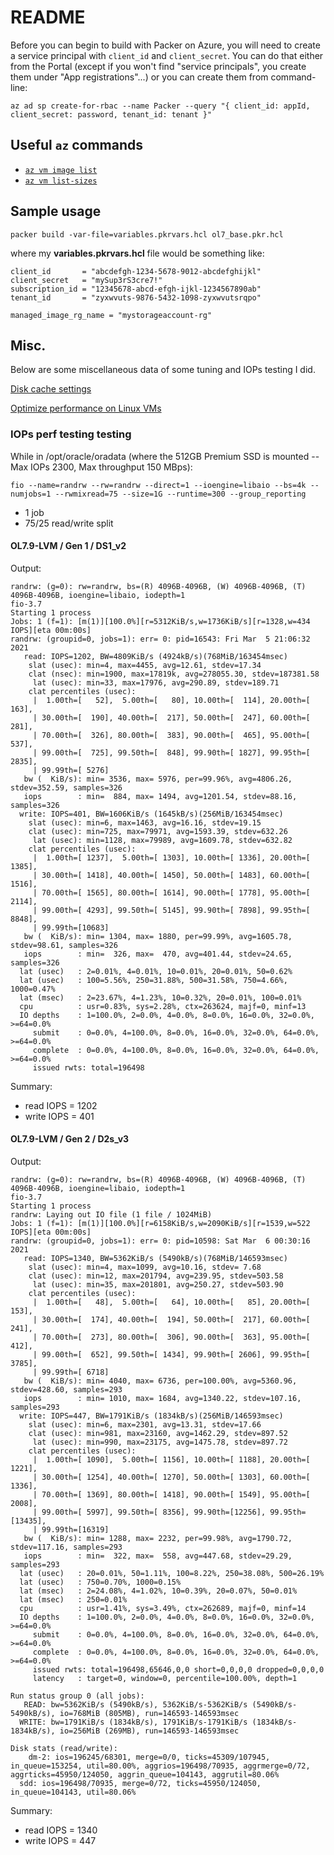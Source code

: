 # README
Before you can begin to build with Packer on Azure, you will need to create a service principal with `client_id` and `client_secret`.  You can do that either from the Portal (except if you won't find "service principals", you create them under "App registrations"...) or you can create them from command-line:

`az ad sp create-for-rbac --name Packer --query "{ client_id: appId, client_secret: password, tenant_id: tenant }"`

## Useful `az` commands
- [`az vm image list`](https://docs.microsoft.com/en-us/cli/azure/vm/image?view=azure-cli-latest#az_vm_image_list)
- [`az vm list-sizes`](https://docs.microsoft.com/en-us/cli/azure/vm?view=azure-cli-latest#az_vm_list_sizes)

## Sample usage
`packer build -var-file=variables.pkrvars.hcl ol7_base.pkr.hcl`

where my **variables.pkrvars.hcl** file would be something like:
```
client_id       = "abcdefgh-1234-5678-9012-abcdefghijkl"
client_secret   = "mySup3rS3cre7!"
subscription_id = "12345678-abcd-efgh-ijkl-1234567890ab"
tenant_id       = "zyxwvuts-9876-5432-1098-zyxwvutsrqpo"

managed_image_rg_name = "mystorageaccount-rg"
```


## Misc.
Below are some miscellaneous data of some tuning and IOPs testing I did.

[Disk cache settings](https://docs.microsoft.com/en-us/azure/virtual-machines/workloads/oracle/oracle-design#disk-cache-settings)

[Optimize performance on Linux VMs](https://docs.microsoft.com/en-us/azure/virtual-machines/premium-storage-performance#optimize-performance-on-linux-vms)

### IOPs perf testing testing
While in /opt/oracle/oradata (where the 512GB Premium SSD is mounted -- Max IOPs 2300, Max throughput 150 MBps):

`fio --name=randrw --rw=randrw --direct=1 --ioengine=libaio --bs=4k --numjobs=1 --rwmixread=75 --size=1G --runtime=300 --group_reporting`
- 1 job
- 75/25 read/write split


#### OL7.9-LVM / Gen 1 / DS1_v2
Output:
```
randrw: (g=0): rw=randrw, bs=(R) 4096B-4096B, (W) 4096B-4096B, (T) 4096B-4096B, ioengine=libaio, iodepth=1
fio-3.7
Starting 1 process
Jobs: 1 (f=1): [m(1)][100.0%][r=5312KiB/s,w=1736KiB/s][r=1328,w=434 IOPS][eta 00m:00s]
randrw: (groupid=0, jobs=1): err= 0: pid=16543: Fri Mar  5 21:06:32 2021
   read: IOPS=1202, BW=4809KiB/s (4924kB/s)(768MiB/163454msec)
    slat (usec): min=4, max=4455, avg=12.61, stdev=17.34
    clat (nsec): min=1900, max=17819k, avg=278055.30, stdev=187381.58
     lat (usec): min=33, max=17976, avg=290.89, stdev=189.71
    clat percentiles (usec):
     |  1.00th=[   52],  5.00th=[   80], 10.00th=[  114], 20.00th=[  163],
     | 30.00th=[  190], 40.00th=[  217], 50.00th=[  247], 60.00th=[  281],
     | 70.00th=[  326], 80.00th=[  383], 90.00th=[  465], 95.00th=[  537],
     | 99.00th=[  725], 99.50th=[  848], 99.90th=[ 1827], 99.95th=[ 2835],
     | 99.99th=[ 5276]
   bw (  KiB/s): min= 3536, max= 5976, per=99.96%, avg=4806.26, stdev=352.59, samples=326
   iops        : min=  884, max= 1494, avg=1201.54, stdev=88.16, samples=326
  write: IOPS=401, BW=1606KiB/s (1645kB/s)(256MiB/163454msec)
    slat (usec): min=6, max=1463, avg=16.16, stdev=19.15
    clat (usec): min=725, max=79971, avg=1593.39, stdev=632.26
     lat (usec): min=1128, max=79989, avg=1609.78, stdev=632.82
    clat percentiles (usec):
     |  1.00th=[ 1237],  5.00th=[ 1303], 10.00th=[ 1336], 20.00th=[ 1385],
     | 30.00th=[ 1418], 40.00th=[ 1450], 50.00th=[ 1483], 60.00th=[ 1516],
     | 70.00th=[ 1565], 80.00th=[ 1614], 90.00th=[ 1778], 95.00th=[ 2114],
     | 99.00th=[ 4293], 99.50th=[ 5145], 99.90th=[ 7898], 99.95th=[ 8848],
     | 99.99th=[10683]
   bw (  KiB/s): min= 1304, max= 1880, per=99.99%, avg=1605.78, stdev=98.61, samples=326
   iops        : min=  326, max=  470, avg=401.44, stdev=24.65, samples=326
  lat (usec)   : 2=0.01%, 4=0.01%, 10=0.01%, 20=0.01%, 50=0.62%
  lat (usec)   : 100=5.56%, 250=31.88%, 500=31.58%, 750=4.66%, 1000=0.47%
  lat (msec)   : 2=23.67%, 4=1.23%, 10=0.32%, 20=0.01%, 100=0.01%
  cpu          : usr=0.83%, sys=2.28%, ctx=263624, majf=0, minf=13
  IO depths    : 1=100.0%, 2=0.0%, 4=0.0%, 8=0.0%, 16=0.0%, 32=0.0%, >=64=0.0%
     submit    : 0=0.0%, 4=100.0%, 8=0.0%, 16=0.0%, 32=0.0%, 64=0.0%, >=64=0.0%
     complete  : 0=0.0%, 4=100.0%, 8=0.0%, 16=0.0%, 32=0.0%, 64=0.0%, >=64=0.0%
     issued rwts: total=196498
```
Summary:
- read IOPS = 1202
- write IOPS = 401


#### OL7.9-LVM / Gen 2 / D2s_v3
Output:
```
randrw: (g=0): rw=randrw, bs=(R) 4096B-4096B, (W) 4096B-4096B, (T) 4096B-4096B, ioengine=libaio, iodepth=1
fio-3.7
Starting 1 process
randrw: Laying out IO file (1 file / 1024MiB)
Jobs: 1 (f=1): [m(1)][100.0%][r=6158KiB/s,w=2090KiB/s][r=1539,w=522 IOPS][eta 00m:00s]
randrw: (groupid=0, jobs=1): err= 0: pid=10598: Sat Mar  6 00:30:16 2021
   read: IOPS=1340, BW=5362KiB/s (5490kB/s)(768MiB/146593msec)
    slat (usec): min=4, max=1099, avg=10.16, stdev= 7.68
    clat (usec): min=12, max=201794, avg=239.95, stdev=503.58
     lat (usec): min=35, max=201801, avg=250.27, stdev=503.90
    clat percentiles (usec):
     |  1.00th=[   48],  5.00th=[   64], 10.00th=[   85], 20.00th=[  153],
     | 30.00th=[  174], 40.00th=[  194], 50.00th=[  217], 60.00th=[  241],
     | 70.00th=[  273], 80.00th=[  306], 90.00th=[  363], 95.00th=[  412],
     | 99.00th=[  652], 99.50th=[ 1434], 99.90th=[ 2606], 99.95th=[ 3785],
     | 99.99th=[ 6718]
   bw (  KiB/s): min= 4040, max= 6736, per=100.00%, avg=5360.96, stdev=428.60, samples=293
   iops        : min= 1010, max= 1684, avg=1340.22, stdev=107.16, samples=293
  write: IOPS=447, BW=1791KiB/s (1834kB/s)(256MiB/146593msec)
    slat (usec): min=6, max=2301, avg=13.31, stdev=17.66
    clat (usec): min=981, max=23160, avg=1462.29, stdev=897.52
     lat (usec): min=990, max=23175, avg=1475.78, stdev=897.72
    clat percentiles (usec):
     |  1.00th=[ 1090],  5.00th=[ 1156], 10.00th=[ 1188], 20.00th=[ 1221],
     | 30.00th=[ 1254], 40.00th=[ 1270], 50.00th=[ 1303], 60.00th=[ 1336],
     | 70.00th=[ 1369], 80.00th=[ 1418], 90.00th=[ 1549], 95.00th=[ 2008],
     | 99.00th=[ 5997], 99.50th=[ 8356], 99.90th=[12256], 99.95th=[13435],
     | 99.99th=[16319]
   bw (  KiB/s): min= 1288, max= 2232, per=99.98%, avg=1790.72, stdev=117.16, samples=293
   iops        : min=  322, max=  558, avg=447.68, stdev=29.29, samples=293
  lat (usec)   : 20=0.01%, 50=1.11%, 100=8.22%, 250=38.08%, 500=26.19%
  lat (usec)   : 750=0.70%, 1000=0.15%
  lat (msec)   : 2=24.08%, 4=1.02%, 10=0.39%, 20=0.07%, 50=0.01%
  lat (msec)   : 250=0.01%
  cpu          : usr=1.41%, sys=3.49%, ctx=262689, majf=0, minf=14
  IO depths    : 1=100.0%, 2=0.0%, 4=0.0%, 8=0.0%, 16=0.0%, 32=0.0%, >=64=0.0%
     submit    : 0=0.0%, 4=100.0%, 8=0.0%, 16=0.0%, 32=0.0%, 64=0.0%, >=64=0.0%
     complete  : 0=0.0%, 4=100.0%, 8=0.0%, 16=0.0%, 32=0.0%, 64=0.0%, >=64=0.0%
     issued rwts: total=196498,65646,0,0 short=0,0,0,0 dropped=0,0,0,0
     latency   : target=0, window=0, percentile=100.00%, depth=1

Run status group 0 (all jobs):
   READ: bw=5362KiB/s (5490kB/s), 5362KiB/s-5362KiB/s (5490kB/s-5490kB/s), io=768MiB (805MB), run=146593-146593msec
  WRITE: bw=1791KiB/s (1834kB/s), 1791KiB/s-1791KiB/s (1834kB/s-1834kB/s), io=256MiB (269MB), run=146593-146593msec

Disk stats (read/write):
    dm-2: ios=196245/68301, merge=0/0, ticks=45309/107945, in_queue=153254, util=80.00%, aggrios=196498/70935, aggrmerge=0/72, aggrticks=45950/124050, aggrin_queue=104143, aggrutil=80.06%
  sdd: ios=196498/70935, merge=0/72, ticks=45950/124050, in_queue=104143, util=80.06%
```
Summary:
- read IOPS = 1340
- write IOPS = 447
